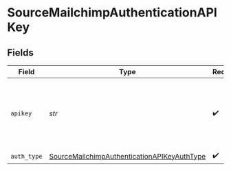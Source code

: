 # SourceMailchimpAuthenticationAPIKey


## Fields

| Field                                                                                                                                              | Type                                                                                                                                               | Required                                                                                                                                           | Description                                                                                                                                        |
| -------------------------------------------------------------------------------------------------------------------------------------------------- | -------------------------------------------------------------------------------------------------------------------------------------------------- | -------------------------------------------------------------------------------------------------------------------------------------------------- | -------------------------------------------------------------------------------------------------------------------------------------------------- |
| `apikey`                                                                                                                                           | *str*                                                                                                                                              | :heavy_check_mark:                                                                                                                                 | Mailchimp API Key. See the <a href="https://docs.airbyte.com/integrations/sources/mailchimp">docs</a> for information on how to generate this key. |
| `auth_type`                                                                                                                                        | [SourceMailchimpAuthenticationAPIKeyAuthType](../../models/shared/sourcemailchimpauthenticationapikeyauthtype.md)                                  | :heavy_check_mark:                                                                                                                                 | N/A                                                                                                                                                |
